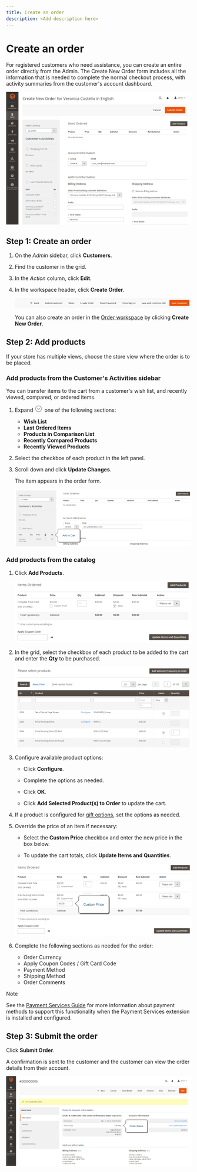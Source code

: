 ```yaml
---
title: Create an order
description: <Add description here>
---
```

# Create an order

For registered customers who need assistance, you can create an entire order directly from the Admin. The Create New Order form includes all the information that is needed to complete the normal checkout process, with activity summaries from the customer's account dashboard.

![Create an order for a customer](./assets/create-new-order.png)<!-- zoom -->

## Step 1: Create an order

1. On the _Admin_ sidebar, click **Customers**.

1. Find the customer in the grid.

1. In the _Action_ column, click **Edit**.

1. In the workspace header, click **Create Order**.

   ![Workspace header](./assets/order-create-buttons.png)<!-- zoom -->

   You can also create an order in the [Order workspace](orders.md#orders-workspace) by clicking **Create New Order**.

## Step 2: Add products

If your store has multiple views, choose the store view where the order is to be placed.

### Add products from the Customer's Activities sidebar

You can transfer items to the cart from a customer's wish list, and recently viewed, compared, or ordered items.

1. Expand ![Expansion selector](../assets/icon-display-expand.png) one of the following sections:

   - **Wish List**
   - **Last Ordered Items**
   - **Products in Comparison List**
   - **Recently Compared Products**
   - **Recently Viewed Products**

1. Select the checkbox of each product in the left panel.

1. Scroll down and click **Update Changes**.

   The item appears in the order form.

   ![Add to Cart](./assets/create-order-add-wishlist.png)<!-- zoom -->

### Add products from the catalog

1. Click **Add Products**.

   ![Add Products](./assets/account-add-wishlist-product.png)<!-- zoom -->

1. In the grid, select the checkbox of each product to be added to the cart and enter the **Qty** to be purchased.

   ![Select Products](./assets/create-order-from-catalog.png)<!-- zoom -->

1. Configure available product options:

   - Click **Configure**.

   - Complete the options as needed.

   - Click **OK**.

   - Click **Add Selected Product(s) to Order** to update the cart.

1. If a product is configured for [gift options](../catalog/product-gift-options.md), set the options as needed.

1. Override the price of an item if necessary:

   - Select the **Custom Price** checkbox and enter the new price in the box below.

   - To update the cart totals, click **Update Items and Quantities**.

   ![Custom Price](./assets/create-order-custom-price.png)<!-- zoom -->

1. Complete the following sections as needed for the order:

   - Order Currency
   - Apply Coupon Codes / Gift Card Code
   - Payment Method
   - Shipping Method
   - Order Comments

>[!NOTE]
>
>See the [Payment Services Guide](https://experienceleague.adobe.com/docs/commerce-merchant-services/payment-services/create-order.html) for more information about payment methods to support this functionality when the Payment Services extension is installed and configured.

## Step 3: Submit the order

Click **Submit Order**.

A confirmation is sent to the customer and the customer can view the order details from their account.

![Order Created](./assets/create-order-submitted.png)<!-- zoom -->

